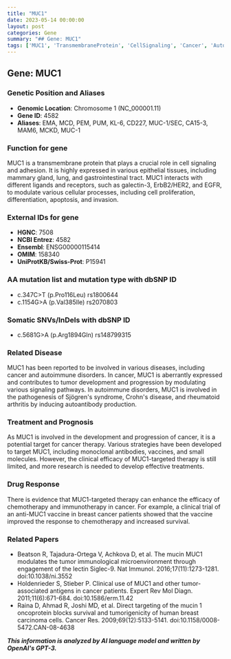 ```yaml
---
title: "MUC1"
date: 2023-05-14 00:00:00
layout: post
categories: Gene
summary: "## Gene: MUC1"
tags: ['MUC1', 'TransmembraneProtein', 'CellSignaling', 'Cancer', 'AutoimmuneDisorders', 'TargetedTherapy', 'Chemotherapy', 'Immunotherapy']
---
```


## Gene: MUC1

### Genetic Position and Aliases
- **Genomic Location**: Chromosome 1 (NC_000001.11)
- **Gene ID**: 4582 
- **Aliases**: EMA, MCD, PEM, PUM, KL-6, CD227, MUC-1/SEC, CA15-3, MAM6, MCKD, MUC-1

### Function for gene
MUC1 is a transmembrane protein that plays a crucial role in cell signaling and adhesion. It is highly expressed in various epithelial tissues, including mammary gland, lung, and gastrointestinal tract. MUC1 interacts with different ligands and receptors, such as galectin-3, ErbB2/HER2, and EGFR, to modulate various cellular processes, including cell proliferation, differentiation, apoptosis, and invasion.

### External IDs for gene
- **HGNC**: 7508
- **NCBI Entrez**: 4582
- **Ensembl**: ENSG00000115414
- **OMIM**: 158340
- **UniProtKB/Swiss-Prot**: P15941

### AA mutation list and mutation type with dbSNP ID
- c.347C>T (p.Pro116Leu) rs1800644
- c.1154G>A (p.Val385Ile) rs2070803

### Somatic SNVs/InDels with dbSNP ID
- c.5681G>A (p.Arg1894Gln) rs148799315

### Related Disease
MUC1 has been reported to be involved in various diseases, including cancer and autoimmune disorders. In cancer, MUC1 is aberrantly expressed and contributes to tumor development and progression by modulating various signaling pathways. In autoimmune disorders, MUC1 is involved in the pathogenesis of Sjögren's syndrome, Crohn's disease, and rheumatoid arthritis by inducing autoantibody production.

### Treatment and Prognosis
As MUC1 is involved in the development and progression of cancer, it is a potential target for cancer therapy. Various strategies have been developed to target MUC1, including monoclonal antibodies, vaccines, and small molecules. However, the clinical efficacy of MUC1-targeted therapy is still limited, and more research is needed to develop effective treatments.

### Drug Response
There is evidence that MUC1-targeted therapy can enhance the efficacy of chemotherapy and immunotherapy in cancer. For example, a clinical trial of an anti-MUC1 vaccine in breast cancer patients showed that the vaccine improved the response to chemotherapy and increased survival.

### Related Papers
- Beatson R, Tajadura-Ortega V, Achkova D, et al. The mucin MUC1 modulates the tumor immunological microenvironment through engagement of the lectin Siglec-9. Nat Immunol. 2016;17(11):1273-1281. doi:10.1038/ni.3552
- Holdenrieder S, Stieber P. Clinical use of MUC1 and other tumor-associated antigens in cancer patients. Expert Rev Mol Diagn. 2011;11(6):671-684. doi:10.1586/erm.11.42
- Raina D, Ahmad R, Joshi MD, et al. Direct targeting of the mucin 1 oncoprotein blocks survival and tumorigenicity of human breast carcinoma cells. Cancer Res. 2009;69(12):5133-5141. doi:10.1158/0008-5472.CAN-08-4638

**_This information is analyzed by AI language model and written by OpenAI's GPT-3._**